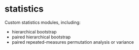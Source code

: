 # statistics
Custom statistics modules, including:
- hierarchical bootstrap
- paired hierarchical bootstrap
- paired repeated-measures permutation analysis or variance